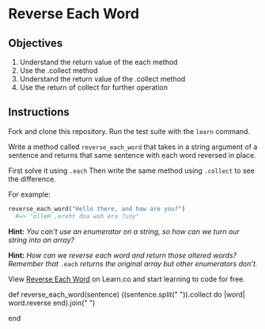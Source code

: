 # Reverse Each Word

## Objectives

1. Understand the return value of the each method
2. Use the .collect method
3. Understand the return value of the .collect method
4. Use the return of collect for further operation

## Instructions

Fork and clone this repository. Run the test suite with the `learn` command.

Write a method called `reverse_each_word` that takes in a string argument of a sentence and returns that same sentence with each word reversed in place.

First solve it using `.each` Then write the same method using `.collect` to see the difference.

For example:

```ruby
reverse_each_word("Hello there, and how are you?")
  #=> "olleH ,ereht dna woh era ?uoy"
```

**Hint:** *You can't use an enumerator on a string, so how can we turn our string into an array?*

**Hint:** *How can we reverse each word and return those altered words? Remember that* `.each` *returns the original array but other enumerators don't.*

<p data-visibility='hidden'>View <a href='https://learn.co/lessons/reverse-each-word' title='Reverse Each Word'>Reverse Each Word</a> on Learn.co and start learning to code for free.</p>

def reverse_each_word(sentence)
  ((sentence.split(" ")).collect do |word|
    word.reverse
  end).join(" ")

end
